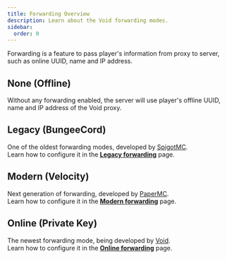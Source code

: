 ```yaml
---
title: Forwarding Overview
description: Learn about the Void forwarding modes.
sidebar:
  order: 0
---
```


Forwarding is a feature to pass player's information from proxy to server, such as online UUID, name and IP address.  

## None (Offline)
Without any forwarding enabled, the server will use player's offline UUID, name and IP address of the Void proxy.

## Legacy (BungeeCord)
One of the oldest forwarding modes, developed by [SpigotMC](https://github.com/SpigotMC/BungeeCord).  
Learn how to configure it in the [**Legacy forwarding**](/forwardings/legacy) page.

## Modern (Velocity)
Next generation of forwarding, developed by [PaperMC](https://docs.papermc.io/velocity/player-information-forwarding/).  
Learn how to configure it in the [**Modern forwarding**](/forwardings/modern) page.

## Online (Private Key)
The newest forwarding mode, being developed by [Void](https://github.com/caunt/Void).  
Learn how to configure it in the [**Online forwarding**](/forwardings/online) page.
